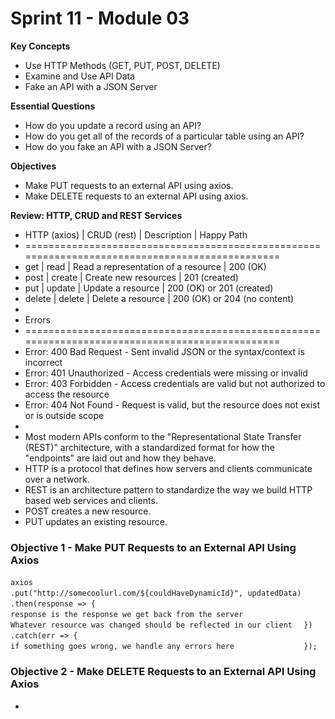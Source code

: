 # Sprint 11 - Module 03
**Key Concepts**
- Use HTTP Methods (GET, PUT, POST, DELETE)
- Examine and Use API Data
- Fake an API with a JSON Server

**Essential Questions**
- How do you update a record using an API?
- How do you get all of the records of a particular table using an API?
- How do you fake an API with a JSON Server?

**Objectives**
- Make PUT requests to an external API using axios.
- Make DELETE requests to an external API using axios.

**Review: HTTP, CRUD and REST Services**
- HTTP (axios) | CRUD (rest) | Description                         | Happy Path
- ===============================================================================================
- get          | read        | Read a representation of a resource | 200 (OK)
- post         | create      | Create new resources                | 201 (created)
- put          | update      | Update a resource                   | 200 (OK) or 201 (created)
- delete       | delete      | Delete a resource                   | 200 (OK) or 204 (no content)
- 
- Errors
- ===============================================================================================
- Error: 400 Bad Request - Sent invalid JSON or the syntax/context is incorrect
- Error: 401 Unauthorized - Access credentials were missing or invalid
- Error: 403 Forbidden - Access credentials are valid but not authorized to access the resource
- Error: 404 Not Found - Request is valid, but the resource does not exist or is outside scope
-
- Most modern APIs conform to the "Representational State Transfer (REST)" architecture, with a standardized format for how the "endpoints" are laid out and how they behave.
- HTTP is a protocol that defines how servers and clients communicate over a network.
- REST is an architecture pattern to standardize the way we build HTTP based web services and clients.
- POST creates a new resource.
- PUT updates an existing resource.

### Objective 1 - Make PUT Requests to an External API Using Axios
` axios                                                               `
`   .put("http://somecoolurl.com/${couldHaveDynamicId}", updatedData) `
`   .then(response => {                                               `
`     response is the response we get back from the server            `
`     Whatever resource was changed should be reflected in our client `
`   })                                                                `
`   .catch(err => {                                                   `
`     if something goes wrong, we handle any errors here              `
`   });                                                               `

### Objective 2 - Make DELETE Requests to an External API Using Axios
- 